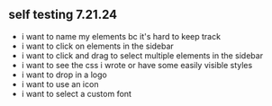 ## self testing 7.21.24

- i want to name my elements bc it's hard to keep track
- i want to click on elements in the sidebar
- i want to click and drag to select multiple elements in the sidebar
- i want to see the css i wrote or have some easily visible styles
- i want to drop in a logo
- i want to use an icon
- i want to select a custom font
